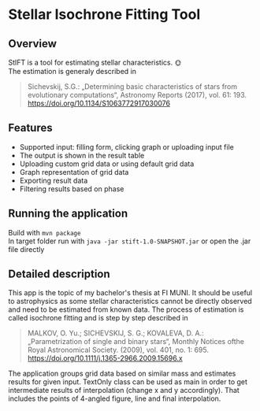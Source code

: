 # Stellar Isochrone Fitting Tool

## Overview
StIFT is a tool for estimating stellar characteristics. :sun_with_face:<br />
The estimation is generaly described in
> Sichevskij, S.G.: „Determining basic characteristics of stars from evolutionary computations“, Astronomy Reports (2017), vol. 61: 193. https://doi.org/10.1134/S1063772917030076

## Features
- Supported input: filling form, clicking graph or uploading input file
- The output is shown in the result table
- Uploading custom grid data or using default grid data
- Graph representation of grid data
- Exporting result data
- Filtering results based on phase

## Running the application
Build with `mvn package`<br />
In target folder run with `java -jar stift-1.0-SNAPSHOT.jar` or open the .jar file directly

## Detailed description
This app is the topic of my bachelor's thesis at FI MUNI. It should be useful to astrophysics as some stellar characteristics cannot be directly observed and need to be estimated from known data. The process of estimation is called isochrone fitting and is step by step described in
> MALKOV, O. Yu.; SICHEVSKIJ, S. G.; KOVALEVA, D. A.: „Parametrization of single and binary stars“, Monthly Notices ofthe Royal Astronomical Society. (2009), vol. 401, no. 1: 695.  https://doi.org/10.1111/j.1365-2966.2009.15696.x

The application groups grid data based on similar mass and estimates results for given input.
TextOnly class can be used as main in order to get intermediate results of interpolation (change x and y accordingly).
That includes the points of 4-angled figure, line and final interpolation.

